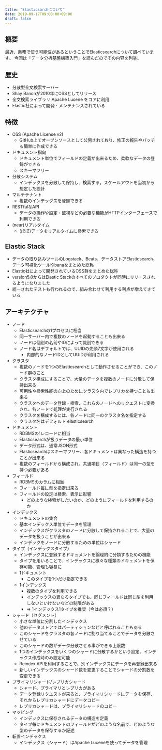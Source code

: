 ```yaml
---
title: "Elasticsarchについて"
date: 2019-09-17T09:00:00+09:00
draft: false
---
```


## 概要

最近、業務で使う可能性があるということでElasticsearchについて調べています。
今回は「データ分析基盤構築入門」を読んだのでその内容を列挙。

## 歴史

- 分散型全文検索サーバー
- Shay Banonが2010年にOSSとしてリリース
- 全文検索ライブラリ Apache Lucene をコアに利用
- Elastic社によって開発・メンテナンスされている

## 特徴

- OSS (Apache License v2)
  - GitHub上でオープンソースとして公開されており、修正の報告やパッチも簡単に作成できる
- ドキュメント指向
  - ドキュメント単位でフィールドの定義が出来るため、柔軟なデータの登録ができる
  - スキーマフリー
- 分散システム
  - インデックスを分散して保持し、検索する。スケールアウトを当初から想定した設計
- マルチテナント
  - 複数のインデックスを登録できる
- RESTfulなAPI
  - データの操作や設定・監視などの必要な機能がHTTPインターフェースで利用できる
- (near)リアルタイム
  - (ほぼ)データをリアルタイムに検索できる

## Elastic Stack

- データの取り込みツールのLogstack、Beats、データストアElasticsearch、データ可視化ツールKibanaをまとめた総称
- Elastic社によって開発されているOSS群をまとめた総称
- version5.0からはElastic Stackのすべてのプロダクトが同時にリリースされるようになりました
- 統一されたテストも行われるので、組み合わせて利用する利点が増えてきている

## アーキテクチャ

- ノード
  - Elasticsearchの1プロセスに相当
  - 同一サーバー内で複数のノードを起動することも出来る
  - ノードは個別の名前やIDによって識別できる
  - ノード名はデフォルトでは、UUIDの先頭7文字が使用される
    - 内部的なノードIDとしてUUIDが利用される
- クラスタ
  - 複数のノードを1つのElasticsearchとして動作させることができ、このノード群のこと
  - クラスタ構成にすることで、大量のデータを複数のノードに分散して保持出来る
  - 可用性や検索性能の向上のためにクラスタ内でレプリカを持つことも出来る
  - クラスタへのデータ登録・検索、これらのノードへのリクエストに変換され、各ノードで処理が実行される
  - クラスタを構成するには、各ノードに同一のクラスタ名を指定する
  - クラスタ名はデフォルト elasticsearch
- ドキュメント
  - RDBMSの1レコードに相当
  - Elasticsearchが扱うデータの最小単位
  - データ形式は、通常JSON形式
  - Elasticsearchはスキーマフリー、各ドキュメントは異なった構造を持つことが出来る
  - 複数のフィールドから構成され、共通項目（フィールド）は同一の型を持つ必要がある
- フィールド
  - RDBMSのカラムに相当
  - フィールド毎に型を指定出来る
  - フィールドの設定は検索、表示に影響
    - どのような検索がしたいのか、どのようにフィールドを利用するのか
- インデックス
  - ドキュメントの集合
  - 基本インデックス単位でデータを管理
  - インデックスがクラスタのノードに分散して保持されることで、大量のデータを扱うことが出来る
  - インデックをノードに分散するための単位はシャード
- タイプ（インデックスタイプ）
  - インデックスに登録するドキュメントを論理的に分類するための機能
  - タイプを用いることで、インデックスに様々な種類のドキュメントを保存可能、管理も容易に
  - 1ドキュメント
    - このタイプを1つだけ指定できる
  - 1インデックス
    - 複数のタイプを利用できる
    - インデックスの異なるタイプでも、同じフィールドは同じ型を利用しないといけないなどの制限がある
    - => 1インデックス1タイプを推奨（今は必須？）
- シャード（セグメント）
  - 小さな単位に分割したインデックス
  - 他のデータストアではパーティションなどと呼ばれることもある
  - このシャードをクラスタの各ノードに割り当てることでデータを分散させている
  - このシャードの数がデータ分散させる事ができる上限数
  - 1つのインデックスをいくつのシャードに分散するかという設定、インデックス作成時のみ設定可能
  - Reindex APIを利用することで、別インデックスにデータを再登録出来る
  - 新しいインデックスのシャード数を変更することでシャードの分割数を変更できる
- プライマリシャード/レプリカシャード
  - シャード、プライマリとレプリカがある
  - データ登録リクエストが来ると、プライマリシャードにデータを保存、それからレプリカシャードにデータコピー
  - レプリカシャードは、プライマリシャードのコピー
- マッピング
  - インデックスに保存されるデータの構造を定義
  - タイプ毎にドキュメントのフィールドがどのような名前で、どのような型のデータを保存するか記述
- 転置インデックス
  - インデックス（シャード）はApache Luceneを使ってデータを管理

